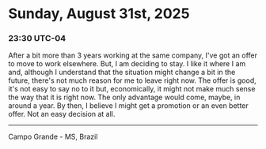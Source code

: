 # Sunday, August 31st, 2025

### 23:30 UTC-04

After a bit more than 3 years working at the same company, I've got an offer to
move to work elsewhere. But, I am deciding to stay. I like it where I am and, although
I understand that the situation might change a bit in the future, there's not much
reason for me to leave right now. The offer is good, it's not easy to say no to
it but, economically, it might not make much sense the way that it is right now.
The only advantage would come, maybe, in around a year. By then, I believe I might
get a promotion or an even better offer. Not an easy decision at all.

---

Campo Grande - MS, Brazil
